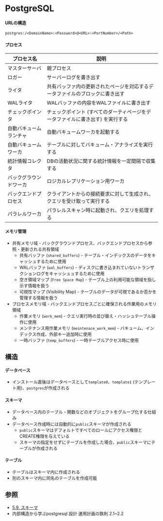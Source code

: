 # PostgreSQL
#### URLの構造
```
postgres:/<DomainName>:<Password>@<URL>:<PortNumber>/<Path>
```

#### プロセス

| プロセス名             | 説明                                                                           |
| -                      | -                                                                              |
| マスターサーバ         | 親プロセス                                                                     |
| ロガー                 | サーバーログを書き出す                                                         |
| ライタ                 | 共有バッファ内の更新されたページを対応するデータファイルのブロックに書き出す   |
| WALライタ              | WALバッファの内容をWALファイルに書き出す                                       |
| チェックポインタ       | チェックポイント (すべてのダーティページをデータファイルに書き出す) を実行する |
| 自動バキュームランチャ | 自動バキュームワーカを起動する                                                 |
| 自動バキュームワーカ   | テーブルに対してバキューム・アナライズを実行する                               |
| 統計情報コレクタ       | DBの活動状況に関する統計情報を一定間隔で収集する                               |
| バックグラウンドワーカ | ロジカルレプリケーション用ワーカ                                               |
| バックエンドプロセス   | クライアントからの接続要求に対して生成され、クエリを受け取って実行する         |
| パラレルワーカ         | パラレルスキャン時に起動され、クエリを処理する                                 |

#### メモリ管理
- 共有メモリ域 - バックグラウンドプロセス、バックエンドプロセスから参照・更新される共有領域
  - 共有バッファ (`shared_buffers`) - テーブル・インデックスのデータをキャッシュするために使用
  - WALバッファ (`wal_buffers`) - ディスクに書き込まれていないトランザクションログをキャッシュュするために使用
  - 空き領域マップ (`Free Space Map`) - テーブル上の利用可能な領域を指し示す情報を扱う
  - 可視性マップ (Visibility Map) - テーブルのデータが可視であるか否かを管理する情報を扱う
- プロセスメモリ域 - バックエンドプロセスごとに確保される作業用のメモリ領域
  - 作業メモリ (`work_mem`) - クエリ実行時の並び替え・ハッシュテーブル操作に使用
  - メンテナンス用作業メモリ (`meintenace_work_mem`) - バキューム、インデックス作成、外部キー追加時に使用
  - 一時バッファ (`temp_buffers`) - 一時テーブルアクセス時に使用

## 構造
#### データベース
- インストール直後はデータベースとして`template0`、`template1` (テンプレート用)、`postgres`が作成される

#### スキーマ
- データベース内のテーブル・関数などのオブジェクトをグループ化する仕組み
- データベース作成時には自動的に`public`スキーマが作成される
  - `public`スキーマはデフォルトですべてのロールにアクセス権限とCREATE権限を与えている
  - スキーマの指定をせずにテーブルを作成した場合、`public`スキーマにテーブルが作成される

#### テーブル
- テーブルはスキーマ内に作成される
- 別のスキーマ内に同名のテーブルを作成可能

## 参照
- [5.9. スキーマ](https://www.postgresql.jp/document/13/html/ddl-schemas.html)
- 内部構造から学ぶpostgresql 設計 運用計画の鉄則 2.1~2.2
